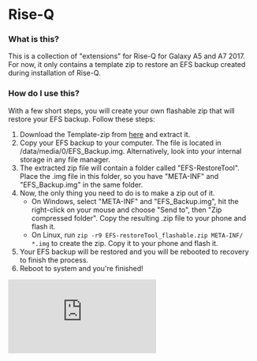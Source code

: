 # Rise-Q

### What is this?
This is a collection of "extensions" for Rise-Q for Galaxy A5 and A7 2017.
For now, it only contains a template zip to restore an EFS backup created during installation of Rise-Q.

### How do I use this?
With a few short steps, you will create your own flashable zip that will restore your EFS backup.
Follow these steps:

1. Download the Template-zip from [here]() and extract it.
2. Copy your EFS backup to your computer. The file is located in /data/media/0/EFS_Backup.img. Alternatively, look into your internal storage in any file manager.
3. The extracted zip file will contain a folder called "EFS-RestoreTool". Place the .img file in this folder, so you have "META-INF" and "EFS_Backup.img" in the same folder.
4. Now, the only thing you need to do is to make a zip out of it.
   - On Windows, select "META-INF" and "EFS_Backup.img", hit the right-click on your mouse and choose "Send to", then "Zip compressed folder". Copy the resulting .zip file to your phone and flash it.
   - On Linux, run `zip -r9 EFS-restoreTool_flashable.zip META-INF/ *.img` to create the zip. Copy it to your phone and flash it.
5. Your EFS backup will be restored and you will be rebooted to recovery to finish the process.
6. Reboot to system and you're finished!

![Exynos 7880](https://forum.xda-developers.com/proxy.php?image=https%3A%2F%2Fi.ibb.co%2FwsqPkyw%2Frise-Q.png&hash=7f5f1020afda12cbfed68669643c3f43)
